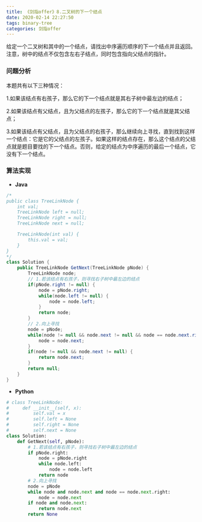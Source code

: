 ```yaml
---
title: 《剑指offer》8.二叉树的下一个结点
date: 2020-02-14 22:27:50
tags: binary-tree
categories: 剑指offer
---
```


给定一个二叉树和其中的一个结点，请找出中序遍历顺序的下一个结点并且返回。注意，树中的结点不仅包含左右子结点，同时包含指向父结点的指针。

<!--more-->

### 问题分析

本题共有以下三种情况：

1.如果该结点有右孩子，那么它的下一个结点就是其右子树中最左边的结点；

2.如果该结点有父结点，且为父结点的左孩子，那么它的下一个结点就是其父结点；

3.如果该结点有父结点，且为父结点的右孩子，那么继续向上寻找，直到找到这样一个结点：它是它的父结点的左孩子。如果这样的结点存在，那么这个结点的父结点就是题目要找的下一个结点。否则，给定的结点为中序遍历的最后一个结点，它没有下一个结点。

### 算法实现

* <strong id="java">Java</strong>

```java
/*
public class TreeLinkNode {
    int val;
    TreeLinkNode left = null;
    TreeLinkNode right = null;
    TreeLinkNode next = null;

    TreeLinkNode(int val) {
        this.val = val;
    }
}
*/
class Solution {
    public TreeLinkNode GetNext(TreeLinkNode pNode) {
        TreeLinkNode node;
        // 1.若该结点有右孩子，则寻找右子树中最左边的结点
        if(pNode.right != null) {
            node = pNode.right;
            while(node.left != null) {
                node = node.left;
            }
            return node;
        }
        // 2.向上寻找
        node = pNode;
        while(node != null && node.next != null && node == node.next.right) {
            node = node.next;
        }
        if(node != null && node.next != null) {
            return node.next;
        }
        return null;
    }
}
```

* <strong id="python">Python</strong>

```python
# class TreeLinkNode:
#     def __init__(self, x):
#         self.val = x
#         self.left = None
#         self.right = None
#         self.next = None
class Solution:
    def GetNext(self, pNode):
        # 1.若该结点有右孩子，则寻找右子树中最左边的结点
        if pNode.right:
            node = pNode.right
            while node.left:
                node = node.left
            return node
        # 2.向上寻找
        node = pNode
        while node and node.next and node == node.next.right:
            node = node.next
        if node and node.next:
            return node.next
        return None
```

